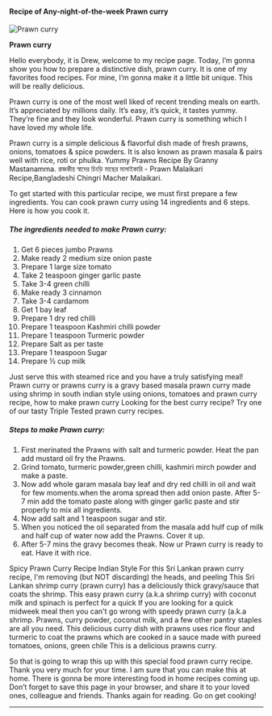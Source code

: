             

#### Recipe of Any-night-of-the-week Prawn curry

![Prawn curry](https://img-global.cpcdn.com/recipes/fdf80b7d763c2a1b/751x532cq70/prawn-curry-recipe-main-photo.jpg)

**Prawn curry**

Hello everybody, it is Drew, welcome to my recipe page. Today, I’m gonna show you how to prepare a distinctive dish, prawn curry. It is one of my favorites food recipes. For mine, I’m gonna make it a little bit unique. This will be really delicious.

Prawn curry is one of the most well liked of recent trending meals on earth. It’s appreciated by millions daily. It’s easy, it’s quick, it tastes yummy. They’re fine and they look wonderful. Prawn curry is something which I have loved my whole life.

Prawn curry is a simple delicious & flavorful dish made of fresh prawns, onions, tomatoes & spice powders. It is also known as prawn masala & pairs well with rice, roti or phulka. Yummy Prawns Recipe By Granny Mastanamma. রাজকীয় স্বাদের চিংড়ি মাছের মালাইকারি - Prawn Malaikari Recipe,Bangladeshi Chingri Macher Malaikari.

To get started with this particular recipe, we must first prepare a few ingredients. You can cook prawn curry using 14 ingredients and 6 steps. Here is how you cook it.

##### The ingredients needed to make Prawn curry:

1.  Get 6 pieces jumbo Prawns
2.  Make ready 2 medium size onion paste
3.  Prepare 1 large size tomato
4.  Take 2 teaspoon ginger garlic paste
5.  Take 3-4 green chilli
6.  Make ready 3 cinnamon
7.  Take 3-4 cardamom
8.  Get 1 bay leaf
9.  Prepare 1 dry red chilli
10.  Prepare 1 teaspoon Kashmiri chilli powder
11.  Prepare 1 teaspoon Turmeric powder
12.  Prepare Salt as per taste
13.  Prepare 1 teaspoon Sugar
14.  Prepare ½ cup milk

Just serve this with steamed rice and you have a truly satisfying meal! Prawn curry or prawns curry is a gravy based masala prawn curry made using shrimp in south indian style using onions, tomatoes and prawn curry recipe, how to make prawn curry Looking for the best curry recipe? Try one of our tasty Triple Tested prawn curry recipes.

##### Steps to make Prawn curry:

1.  First merinated the Prawns with salt and turmeric powder. Heat the pan add mustard oil fry the Prawns.
2.  Grind tomato, turmeric powder,green chilli, kashmiri mirch powder and make a paste.
3.  Now add whole garam masala bay leaf and dry red chilli in oil and wait for few moments.when the aroma spread then add onion paste. After 5-7 min add the tomato paste along with ginger garlic paste and stir properly to mix all ingredients.
4.  Now add salt and 1 teaspoon sugar and stir.
5.  When you noticed the oil separated from the masala add hulf cup of milk and half cup of water now add the Prawns. Cover it up.
6.  After 5-7 mins the gravy becomes theak. Now ur Prawn curry is ready to eat. Have it with rice.

Spicy Prawn Curry Recipe Indian Style For this Sri Lankan prawn curry recipe, I'm removing (but NOT discarding) the heads, and peeling This Sri Lankan shrimp curry (prawn curry) has a deliciously thick gravy/sauce that coats the shrimp. This easy prawn curry (a.k.a shrimp curry) with coconut milk and spinach is perfect for a quick If you are looking for a quick midweek meal then you can't go wrong with speedy prawn curry (a.k.a shrimp. Prawns, curry powder, coconut milk, and a few other pantry staples are all you need. This delicious curry dish with prawns uses rice flour and turmeric to coat the prawns which are cooked in a sauce made with pureed tomatoes, onions, green chile This is a delicious prawns curry.

So that is going to wrap this up with this special food prawn curry recipe. Thank you very much for your time. I am sure that you can make this at home. There is gonna be more interesting food in home recipes coming up. Don’t forget to save this page in your browser, and share it to your loved ones, colleague and friends. Thanks again for reading. Go on get cooking!

* * *